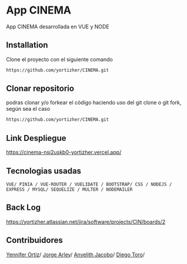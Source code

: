 # App CINEMA

 App CINEMA desarrollada en VUE y NODE

## Installation
Clone el proyecto con el siguiente comando

```bash
https://github.com/yortizher/CINEMA.git
```
## Clonar repositorio
podras clonar y/o forkear el código haciendo uso del git clone o git fork, según sea el caso

```bash
https://github.com/yortizher/CINEMA.git
```

## Link Despliegue
https://cinema-nsj2uskb0-yortizher.vercel.app/

## Tecnologias usadas
`VUE/ PINIA / VUE-ROUTER / VUELIDATE / BOOTSTRAP/ CSS / NODEJS / EXPRESS / MYSQL/ SEQUELIZE / MULTER / NODEMAILER`

## Back Log
https://yortizher.atlassian.net/jira/software/projects/CIN/boards/2

## Contribuidores
[Yennifer Ortiz](https://github.com/yortizher)/
[Jorge Arley](https://github.com/drbobby27)/
[Anyelith Jacobo](https://github.com/anyelithj)/
[Diego Toro](https://github.com/Dtorof)/
